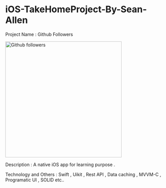 
# iOS-TakeHomeProject-By-Sean-Allen

Project Name : Github Followers

<img width="364" alt="Github followers" src="https://github.com/israkul9/iOS-TakeHomeProject-By-Sean-Allen/assets/42734456/84fb6dda-2437-44f5-96d4-fa9f7c0ec7d7">

Description : A native iOS app for learning purpose . 

Technology and Others : Swift , Uikit , Rest API , Data caching , MVVM-C , Programatic UI ,  SOLID etc..



